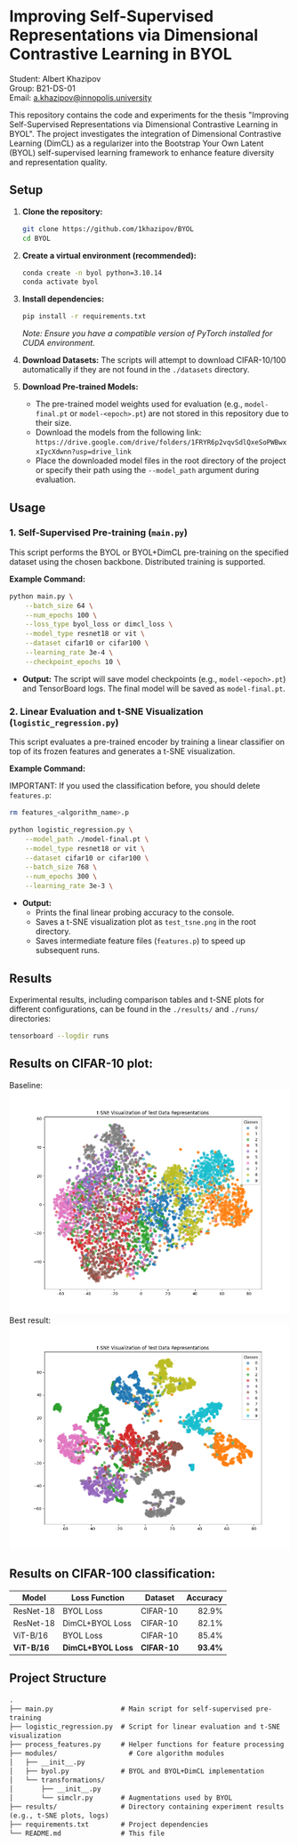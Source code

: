 
# Improving Self-Supervised Representations via Dimensional Contrastive Learning in BYOL

Student: Albert Khazipov \
Group: B21-DS-01 \
Email: a.khazipov@innopolis.university

This repository contains the code and experiments for the thesis "Improving Self-Supervised Representations via Dimensional Contrastive Learning in BYOL". The project investigates the integration of Dimensional Contrastive Learning (DimCL) as a regularizer into the Bootstrap Your Own Latent (BYOL) self-supervised learning framework to enhance feature diversity and representation quality.

## Setup

1.  **Clone the repository:**
    ```bash
    git clone https://github.com/1khazipov/BYOL
    cd BYOL
    ```

2.  **Create a virtual environment (recommended):**
    ```bash
    conda create -n byol python=3.10.14
    conda activate byol
    ```

3.  **Install dependencies:**
    ```bash
    pip install -r requirements.txt
    ```
    *Note: Ensure you have a compatible version of PyTorch installed for CUDA environment.*

4.  **Download Datasets:** The scripts will attempt to download CIFAR-10/100 automatically if they are not found in the `./datasets` directory.

5.  **Download Pre-trained Models:**
    *   The pre-trained model weights used for evaluation (e.g., `model-final.pt` or `model-<epoch>.pt`) are not stored in this repository due to their size.
    *   Download the models from the following link: `https://drive.google.com/drive/folders/1FRYR6p2vqvSdlQxeSoPWBwxxIycXdwnn?usp=drive_link`
    *   Place the downloaded model files in the root directory of the project or specify their path using the `--model_path` argument during evaluation.

## Usage

### 1. Self-Supervised Pre-training (`main.py`)

This script performs the BYOL or BYOL+DimCL pre-training on the specified dataset using the chosen backbone. Distributed training is supported.

**Example Command:**

```bash
python main.py \
    --batch_size 64 \
    --num_epochs 100 \
    --loss_type byol_loss or dimcl_loss \
    --model_type resnet18 or vit \
    --dataset cifar10 or cifar100 \
    --learning_rate 3e-4 \
    --checkpoint_epochs 10 \
```

*   **Output:** The script will save model checkpoints (e.g., `model-<epoch>.pt`) and TensorBoard logs. The final model will be saved as `model-final.pt`.

### 2. Linear Evaluation and t-SNE Visualization (`logistic_regression.py`)

This script evaluates a pre-trained encoder by training a linear classifier on top of its frozen features and generates a t-SNE visualization.

**Example Command:**

IMPORTANT: If you used the classification before, you should delete `features.p`:
```bash
rm features_<algorithm_name>.p
```

```bash
python logistic_regression.py \
    --model_path ./model-final.pt \
    --model_type resnet18 or vit \
    --dataset cifar10 or cifar100 \
    --batch_size 768 \
    --num_epochs 300 \
    --learning_rate 3e-3 \
```

*   **Output:**
    *   Prints the final linear probing accuracy to the console.
    *   Saves a t-SNE visualization plot as `test_tsne.png` in the root directory.
    *   Saves intermediate feature files (`features.p`) to speed up subsequent runs.

## Results

Experimental results, including comparison tables and t-SNE plots for different configurations, can be found in the `./results/` and `./runs/` directories:
```bash
tensorboard --logdir runs
```

## Results on CIFAR-10 plot:
Baseline:
![Baseline](results/byol_resnet_mse.png)
Best result:
![Best result](results/byol_vit_dimcl.png)

## Results on CIFAR-100 classification:
| Model      | Loss Function   | Dataset  | Accuracy  |
|------------|-----------------|----------|----------:|
| ResNet-18  | BYOL Loss       | CIFAR-10 |   82.9%   |
| ResNet-18  | DimCL+BYOL Loss | CIFAR-10 |   82.1%   |
| ViT-B/16   | BYOL Loss       | CIFAR-10 |   85.4%   |
| **ViT-B/16** | **DimCL+BYOL Loss** | **CIFAR-10** | **93.4%** |

## Project Structure

```
.
├── main.py                 # Main script for self-supervised pre-training
├── logistic_regression.py  # Script for linear evaluation and t-SNE visualization
├── process_features.py     # Helper functions for feature processing
├── modules/                  # Core algorithm modules
│   ├── __init__.py
│   ├── byol.py             # BYOL and BYOL+DimCL implementation
│   └── transformations/
│       ├── __init__.py
│       └── simclr.py       # Augmentations used by BYOL
├── results/                # Directory containing experiment results (e.g., t-SNE plots, logs)
├── requirements.txt        # Project dependencies
└── README.md               # This file
```
